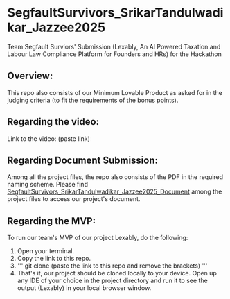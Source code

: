 # SegfaultSurvivors_SrikarTandulwadikar_Jazzee2025
Team Segfault Surviors' Submission (Lexably, An AI Powered Taxation and Labour Law Compliance Platform for Founders and HRs) for the Hackathon


## Overview:
This repo also consists of our Minimum Lovable Product as asked for in the judging criteria (to fit the requirements of the bonus points). 

## Regarding the video:
Link to the video: (paste link)

## Regarding Document Submission:
Among all the project files, the repo also consists of the PDF in the required naming scheme. Please find <ins>SegfaultSurvivors_SrikarTandulwadikar_Jazzee2025_Document</ins> among the project files to access our project's document. 

## Regarding the MVP:
To run our team's MVP of our project Lexably, do the following:
1. Open your terminal.
2. Copy the link to this repo.
3. ''' git clone (paste the link to this repo and remove the brackets) '''
4. That's it, our project should be cloned locally to your device. Open up any IDE of your choice in the project directory and run it to see the output (Lexably) in your local browser window.




